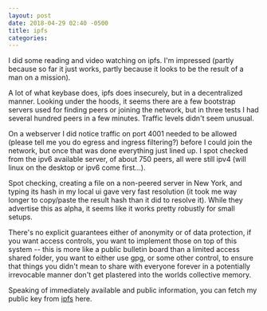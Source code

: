 ```yaml
---
layout: post
date: 2018-04-29 02:40 -0500
title: ipfs
categories:
---
```

I did some reading and video watching on ipfs. I'm impressed (partly because so far it just works, partly because it looks to be the result of a man on a mission).

A lot of what keybase does, ipfs does insecurely, but in a decentralized manner. Looking under the hoods, it seems there are a few bootstrap servers used for finding peers or joining the network, but in three tests I had several hundred peers in a few minutes. Traffic levels didn't seem unusual.

On a webserver I did notice traffic on port 4001 needed to be allowed (please tell me you do egress and ingress filtering?) before I could join the network, but once that was done everything just lined up. I spot checked from the ipv6 available server, of about 750 peers, all were still ipv4 (will linux on the desktop or ipv6 come first...).

Spot checking, creating a file on a non-peered server in New York, and typing its hash in my local ui gave very fast resolution (it took me way longer to copy/paste the result hash than it did to resolve it). While they advertise this as alpha, it seems like it works pretty robustly for small setups.

There's no explicit guarantees either of anonymity or of data protection, if you want access controls, you want to implement those on top of this system  -- this is more like a public bulletin board than a limited access shared folder, you want to either use gpg, or some other control, to ensure that things you didn't mean to share with everyone forever in a potentially irrevocable manner  don't get plastered into the worlds collective memory.

Speaking of immediately available and public information, you can fetch my public key from [ipfs](https://ipfs.io/ipfs/QmRCPEouvqu9utJ5B194gmfBYMhKE1wJqXTqU1QrdKe8ku) here.